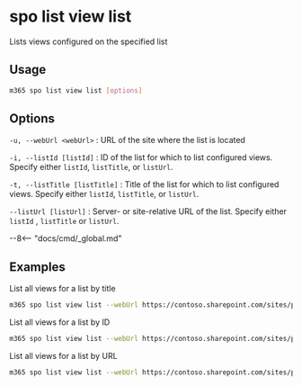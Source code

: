 # spo list view list

Lists views configured on the specified list

## Usage

```sh
m365 spo list view list [options]
```

## Options

 `-u, --webUrl <webUrl>`
: URL of the site where the list is located

 `-i, --listId [listId]`
: ID of the list for which to list configured views. Specify either `listId`, `listTitle`, or `listUrl`.

 `-t, --listTitle [listTitle]`
: Title of the list for which to list configured views. Specify either `listId`, `listTitle`, or `listUrl`.

 `--listUrl [listUrl]`
: Server- or site-relative URL of the list. Specify either `listId` , `listTitle` or `listUrl`.

--8<-- "docs/cmd/_global.md"

## Examples

List all views for a list by title

```sh
m365 spo list view list --webUrl https://contoso.sharepoint.com/sites/project-x --listTitle Documents
```

List all views for a list by ID

```sh
m365 spo list view list --webUrl https://contoso.sharepoint.com/sites/project-x --listId 0cd891ef-afce-4e55-b836-fce03286cccf
```

List all views for a list by URL

```sh
m365 spo list view list --webUrl https://contoso.sharepoint.com/sites/project-x --listUrl '/sites/project-x/lists/Events'
```
